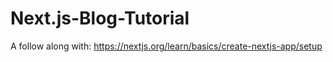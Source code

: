 # Next.js-Blog-Tutorial
A follow along with: https://nextjs.org/learn/basics/create-nextjs-app/setup
